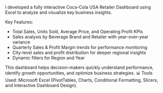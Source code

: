 I developed a fully interactive Coca-Cola USA Retailer Dashboard using Excel to analyze and visualize key business insights.

Key Features:
- Total Sales, Units Sold, Average Price, and Operating Profit KPIs
- Sales analysis by Beverage Brand and Retailer with year-over-year variance
- Quarterly Sales & Profit Margin trends for performance monitoring
- City-level sales and profit distribution for deeper regional insights
- Dynamic filters for Region and Year

This dashboard helps decision-makers quickly understand performance, identify growth opportunities, and optimize business strategies.
📊 Tools Used: Microsoft Excel (PivotTables, Charts, Conditional Formatting, Slicers, and Interactive Dashboard Design).
